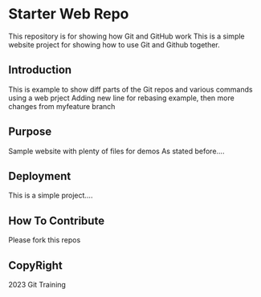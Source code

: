 # Starter Web Repo

This repository is for showing how Git and GitHub work
This is a simple website project for showing how to use Git and Github together.

## Introduction

This is example to show diff parts of the Git repos and various commands using a web prject
Adding new line for rebasing example, then more changes from myfeature branch

## Purpose

Sample website with plenty of files for demos
As stated before....

## Deployment

This is a simple project....

## How To Contribute

Please fork this repos

## CopyRight

2023 Git Training
